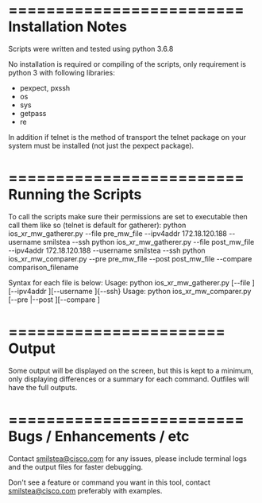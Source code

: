 =========================
Installation Notes
=========================
Scripts were written and tested using python 3.6.8

No installation is required or compiling of the scripts, only requirement is python 3 with following libraries:
- pexpect, pxssh
- os
- sys
- getpass
- re

In addition if telnet is the method of transport the telnet package on your system must be installed (not just the pexpect package).


=========================
Running the Scripts
=========================
To call the scripts make sure their permissions are set to executable then call them like so (telnet is default for gatherer):
python ios_xr_mw_gatherer.py --file pre_mw_file --ipv4addr 172.18.120.188 --username smilstea --ssh
python ios_xr_mw_gatherer.py --file post_mw_file --ipv4addr 172.18.120.188 --username smilstea --ssh
python ios_xr_mw_comparer.py --pre pre_mw_file --post post_mw_file --compare comparison_filename

Syntax for each file is below:
Usage: python ios_xr_mw_gatherer.py [--file <filename>][--ipv4addr <ipv4 address>][--username <username>]{--ssh}
Usage: python ios_xr_mw_comparer.py [--pre <filename>|--post <filename>][--compare <filename>]

=======================
Output
=======================
Some output will be displayed on the screen, but this is kept to a minimum, only displaying differences or a summary for each command.
Outfiles will have the full outputs.

=========================
Bugs / Enhancements / etc
=========================
Contact smilstea@cisco.com for any issues, please include terminal logs and the output files for faster debugging.

Don't see a feature or command you want in this tool, contact smilstea@cisco.com preferably with examples.
